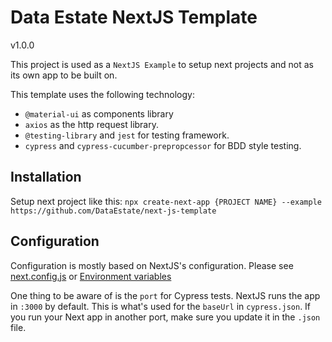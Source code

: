 # Data Estate NextJS Template

v1.0.0

This project is used as a `NextJS Example` to setup next projects and not as its own app to be built on.

This template uses the following technology:

- `@material-ui` as components library
- `axios` as the http request library.
- `@testing-library` and `jest` for testing framework.
- `cypress` and `cypress-cucumber-prepropcessor` for BDD style testing.

## Installation

Setup next project like this:
`npx create-next-app {PROJECT NAME} --example https://github.com/DataEstate/next-js-template`

## Configuration

Configuration is mostly based on NextJS's configuration. Please see
[next.config.js](https://nextjs.org/docs/api-reference/next.config.js/introduction) or [Environment variables](https://nextjs.org/docs/basic-features/environment-variables)

One thing to be aware of is the `port` for Cypress tests. NextJS runs the app in `:3000` by default. This is what's used for the `baseUrl` in `cypress.json`. If you run your Next app in another port, make sure you update it in the `.json` file.
